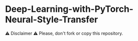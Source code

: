 # Deep-Learning-with-PyTorch-Neural-Style-Transfer
⚠️ Disclaimer ⚠️
Please, don't fork or copy this repository.
